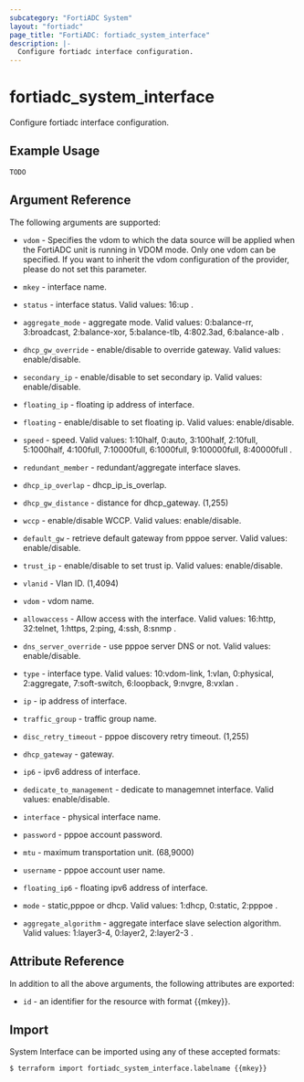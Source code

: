 ```yaml
---
subcategory: "FortiADC System"
layout: "fortiadc"
page_title: "FortiADC: fortiadc_system_interface"
description: |-
  Configure fortiadc interface configuration.
---
```


# fortiadc_system_interface
Configure fortiadc interface configuration.

## Example Usage
```hcl
TODO
```

## Argument Reference

The following arguments are supported:

* `vdom` - Specifies the vdom to which the data source will be applied when the FortiADC unit is running in VDOM mode. Only one vdom can be specified. If you want to inherit the vdom configuration of the provider, please do not set this parameter.
* `mkey` - interface name.
* `status` - interface status. Valid values: 16:up .
* `aggregate_mode` - aggregate mode. Valid values: 0:balance-rr, 3:broadcast, 2:balance-xor, 5:balance-tlb, 4:802.3ad, 6:balance-alb .
* `dhcp_gw_override` - enable/disable to override gateway. Valid values: enable/disable.
* `secondary_ip` - enable/disable to set secondary ip. Valid values: enable/disable.
* `floating_ip` - floating ip address of interface. 
* `floating` - enable/disable to set floating ip. Valid values: enable/disable.
* `speed` - speed. Valid values: 1:10half, 0:auto, 3:100half, 2:10full, 5:1000half, 4:100full, 7:10000full, 6:1000full, 9:100000full, 8:40000full .
* `redundant_member` - redundant/aggregate interface slaves. 
* `dhcp_ip_overlap` - dhcp_ip_is_overlap. 
* `dhcp_gw_distance` - distance for dhcp_gateway. (1,255)
* `wccp` - enable/disable WCCP. Valid values: enable/disable.
* `default_gw` - retrieve default gateway from pppoe server. Valid values: enable/disable.
* `trust_ip` - enable/disable to set trust ip. Valid values: enable/disable.

* `vlanid` - Vlan ID. (1,4094)


* `vdom` - vdom name. 
* `allowaccess` - Allow access with the interface. Valid values: 16:http, 32:telnet, 1:https, 2:ping, 4:ssh, 8:snmp .
* `dns_server_override` - use pppoe server DNS or not. Valid values: enable/disable.
* `type` - interface type. Valid values: 10:vdom-link, 1:vlan, 0:physical, 2:aggregate, 7:soft-switch, 6:loopback, 9:nvgre, 8:vxlan .
* `ip` - ip address of interface. 
* `traffic_group` - traffic group name. 
* `disc_retry_timeout` - pppoe discovery retry timeout. (1,255)
* `dhcp_gateway` - gateway. 
* `ip6` - ipv6 address of interface. 
* `dedicate_to_management` - dedicate to managemnet interface. Valid values: enable/disable.
* `interface` - physical interface name. 
* `password` - pppoe account password. 



* `mtu` - maximum transportation unit. (68,9000)
* `username` - pppoe account user name. 
* `floating_ip6` - floating ipv6 address of interface. 
* `mode` - static,pppoe or dhcp. Valid values: 1:dhcp, 0:static, 2:pppoe .
* `aggregate_algorithm` - aggregate interface slave selection algorithm. Valid values: 1:layer3-4, 0:layer2, 2:layer2-3 .

## Attribute Reference

In addition to all the above arguments, the following attributes are exported:
* `id` - an identifier for the resource with format {{mkey}}.

## Import
 System Interface can be imported using any of these accepted formats:
```
$ terraform import fortiadc_system_interface.labelname {{mkey}}
```
